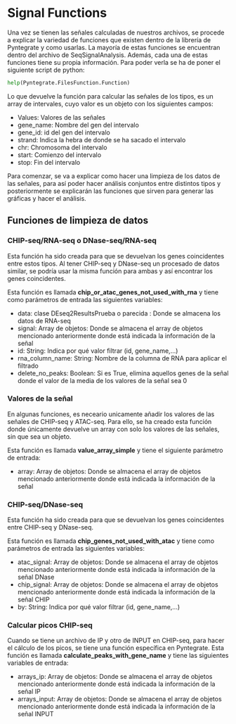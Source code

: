 # Signal Functions

Una vez se tienen las señales calculadas de nuestros archivos, se procede a explicar la variedad de funciones que existen dentro de la librería de Pyntegrate y como usarlas. La mayoría de estas funciones se encuentran dentro del archivo de SeqSignalAnalysis. Además, cada una de estas funciones tiene su propia información. Para poder verla se ha de poner el siguiente script de python:
```python
help(Pyntegrate.FilesFunction.Function)
```
Lo que devuelve la función para calcular las señales de los tipos, es un array de intervales, cuyo valor es un objeto con los siguientes campos:

- Values: Valores de las señales
- gene_name: Nombre del gen del intervalo
- gene_id: id del gen del intervalo
- strand: Indica la hebra de donde se ha sacado el intervalo
- chr: Chromosoma del intervalo
- start: Comienzo del intervalo
- stop: Fin del intervalo

Para comenzar, se va a explicar como hacer una limpieza de los datos de las señales, para así poder hacer análisis conjuntos entre distintos tipos y posteriormente se explicarán las funciones que sirven para generar las gráficas y hacer el análisis.

## Funciones de limpieza de datos

### CHIP-seq/RNA-seq o DNase-seq/RNA-seq

Esta función ha sido creada para que se devuelvan los genes coincidentes entre estos tipos. Al tener CHIP-seq y DNase-seq un procesado de datos similar, se podría usar la misma función para ambas y así encontrar los genes coincidentes.

Esta función es llamada **chip_or_atac_genes_not_used_with_rna** y tiene como parámetros de entrada las siguientes variables:

- data: clase DEseq2ResultsPrueba o parecida : Donde se almacena los datos de RNA-seq
- signal: Array de objetos: Donde se almacena el array de objetos mencionado anteriormente donde está indicada la información de la señal
- id: String: Indica por qué valor filtrar (id, gene_name,...)
- rna_column_name: String: Nombre de la columna de RNA para aplicar el filtrado
- delete_no_peaks: Boolean: Si es True, elimina aquellos genes de la señal donde el valor de la media de los valores de la señal sea 0

### Valores de la señal

En algunas funciones, es neceario unicamente añadir los valores de las señales de CHIP-seq y ATAC-seq. Para ello, se ha creado esta función donde únicamente devuelve un array con solo los valores de las señales, sin que sea un objeto.

Esta función es llamada **value_array_simple** y tiene el siguiente parámetro de entrada:

- array: Array de objetos: Donde se almacena el array de objetos mencionado anteriormente donde está indicada la información de la señal

###  CHIP-seq/DNase-seq

Esta función ha sido creada para que se devuelvan los genes coincidentes entre CHIP-seq y DNase-seq.

Esta función es llamada **chip_genes_not_used_with_atac** y tiene como parámetros de entrada las siguientes variables:

- atac_signal: Array de objetos: Donde se almacena el array de objetos mencionado anteriormente donde está indicada la información de la señal DNase
- chip_signal: Array de objetos: Donde se almacena el array de objetos mencionado anteriormente donde está indicada la información de la señal CHIP
- by: String: Indica por qué valor filtrar (id, gene_name,...)

### Calcular picos CHIP-seq

Cuando se tiene un archivo de IP y otro de INPUT en CHIP-seq, para hacer el cálculo de los picos, se tiene una función específica en Pyntegrate.  Esta función es llamada **calculate_peaks_with_gene_name** y tiene las siguientes variables de entrada:

- arrays_ip: Array de objetos: Donde se almacena el array de objetos mencionado anteriormente donde está indicada la información de la señal IP
- arrays_input: Array de objetos: Donde se almacena el array de objetos mencionado anteriormente donde está indicada la información de la señal INPUT
